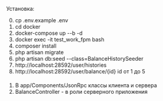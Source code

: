 Установка:

0. cp .env.example .env
1. cd docker
2. docker-compose up --b -d
3. docker exec -it test_work_fpm bash
4. composer install
5. php artisan migrate
6. php artisan db:seed --class=BalanceHistorySeeder
7. http://localhost:28592/user/histories
8. http://localhost:28592/user/balance/{id} id от 1 до 5
####
1. В app/Components/JsonRpc классы клиента и сервера 
2. BalanceController - в роли серверного приложения
